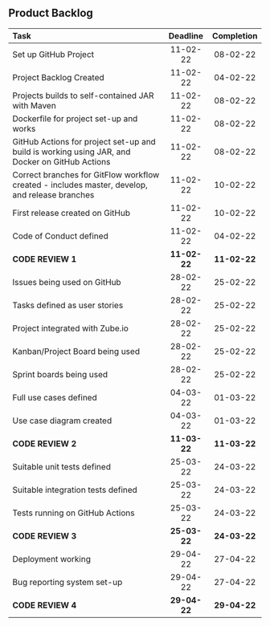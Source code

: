 ## Product Backlog
| Task                                                                                           |   Deadline   |  Completion  |
|:-----------------------------------------------------------------------------------------------|:------------:|:------------:|
| Set up GitHub Project                                                                          |   11-02-22   |   08-02-22   |
| Project Backlog Created                                                                        |   11-02-22   |   04-02-22   |
| Projects builds to self-contained JAR with Maven                                               |   11-02-22   |   08-02-22   |
| Dockerfile for project set-up and works                                                        |   11-02-22   |   08-02-22   |
| GitHub Actions for project set-up and build is working using JAR, and Docker on GitHub Actions |   11-02-22   |   08-02-22   |
| Correct branches for GitFlow workflow created - includes master, develop, and release branches |   11-02-22   |   10-02-22   |
| First release created on GitHub                                                                |   11-02-22   |   10-02-22   |
| Code of Conduct defined                                                                        |   11-02-22   |   04-02-22   |
| **CODE REVIEW 1**                                                                              | **11-02-22** | **11-02-22** |
| Issues being used on GitHub                                                                    |   28-02-22   |   25-02-22   |
| Tasks defined as user stories                                                                  |   28-02-22   |   25-02-22   |
| Project integrated with Zube.io                                                                |   28-02-22   |   25-02-22   |
| Kanban/Project Board being used                                                                |   28-02-22   |   25-02-22   |
| Sprint boards being used                                                                       |   28-02-22   |   25-02-22   |
| Full use cases defined                                                                         |   04-03-22   |   01-03-22   |
| Use case diagram created                                                                       |   04-03-22   |   01-03-22   |
| **CODE REVIEW 2**                                                                              | **11-03-22** | **11-03-22** |
| Suitable unit tests defined                                                                    |   25-03-22   |   24-03-22   |
| Suitable integration tests defined                                                             |   25-03-22   |   24-03-22   |
| Tests running on GitHub Actions                                                                |   25-03-22   |   24-03-22   |
| **CODE REVIEW 3**                                                                              | **25-03-22** | **24-03-22** |
| Deployment working                                                                             |   29-04-22   |   27-04-22   |
| Bug reporting system set-up                                                                    |   29-04-22   |   27-04-22   |
| **CODE REVIEW 4**                                                                              | **29-04-22** | **29-04-22** |
